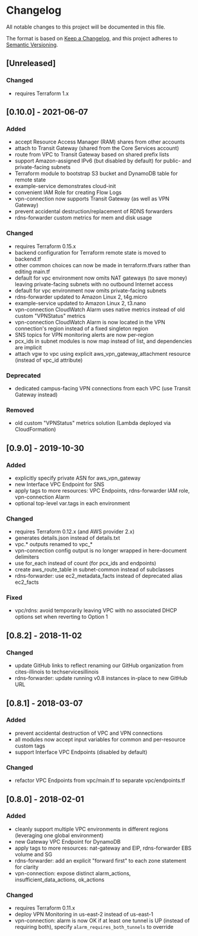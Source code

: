 # Changelog

All notable changes to this project will be documented in this file.

The format is based on [Keep a Changelog](https://keepachangelog.com/en/1.0.0/), and this project adheres to [Semantic Versioning](https://semver.org/spec/v2.0.0.html).

## [Unreleased]

### Changed
- requires Terraform 1.x



## [0.10.0] - 2021-06-07

### Added
- accept Resource Access Manager (RAM) shares from other accounts
- attach to Transit Gateway (shared from the Core Services account)
- route from VPC to Transit Gateway based on shared prefix lists
- support Amazon-assigned IPv6 (but disabled by default) for public- and private-facing subnets
- Terraform module to bootstrap S3 bucket and DynamoDB table for remote state
- example-service demonstrates cloud-init
- convenient IAM Role for creating Flow Logs
- vpn-connection now supports Transit Gateway (as well as VPN Gateway)
- prevent accidental destruction/replacement of RDNS forwarders
- rdns-forwarder custom metrics for mem and disk usage

### Changed
- requires Terraform 0.15.x
- backend configuration for Terraform remote state is moved to backend.tf
- other common choices can now be made in terraform.tfvars rather than editing main.tf
- default for vpc environment now omits NAT gateways (to save money) leaving private-facing subnets with no outbound Internet access
- default for vpc environment now omits private-facing subnets
- rdns-forwarder updated to Amazon Linux 2, t4g.micro
- example-service updated to Amazon Linux 2, t3.nano
- vpn-connection CloudWatch Alarm uses native metrics instead of old custom "VPNStatus" metrics
- vpn-connection CloudWatch Alarm is now located in the VPN connection's region instead of a fixed singleton region
- SNS topics for VPN monitoring alerts are now per-region
- pcx_ids in subnet modules is now map instead of list, and dependencies are implicit
- attach vgw to vpc using explicit aws_vpn_gateway_attachment resource (instead of vpc_id attribute)

### Deprecated
- dedicated campus-facing VPN connections from each VPC (use Transit Gateway instead)

### Removed
- old custom "VPNStatus" metrics solution (Lambda deployed via CloudFormation)



## [0.9.0] - 2019-10-30

### Added
- explicitly specify private ASN for aws_vpn_gateway
- new Interface VPC Endpoint for SNS
- apply tags to more resources: VPC Endpoints, rdns-forwarder IAM role, vpn-connection Alarm
- optional top-level var.tags in each environment

### Changed
- requires Terraform 0.12.x (and AWS provider 2.x)
- generates details.json instead of details.txt
- vpc.* outputs renamed to vpc_*
- vpn-connection config output is no longer wrapped in here-document delimiters
- use for_each instead of count (for pcx_ids and endpoints)
- create aws_route_table in subnet-common instead of subclasses
- rdns-forwarder: use ec2_metadata_facts instead of deprecated alias ec2_facts

### Fixed
- vpc/rdns: avoid temporarily leaving VPC with no associated DHCP options set when reverting to Option 1



## [0.8.2] - 2018-11-02

### Changed
- update GitHub links to reflect renaming our GitHub organization from cites-illinois to techservicesillinois
- rdns-forwarder: update running v0.8 instances in-place to new GitHub URL



## [0.8.1] - 2018-03-07

### Added
- prevent accidental destruction of VPC and VPN connections
- all modules now accept input variables for common and per-resource custom tags
- support Interface VPC Endpoints (disabled by default)

### Changed
- refactor VPC Endpoints from vpc/main.tf to separate vpc/endpoints.tf



## [0.8.0] - 2018-02-01

### Added
- cleanly support multiple VPC environments in different regions (leveraging one global environment)
- new Gateway VPC Endpoint for DynamoDB
- apply tags to more resources: nat-gateway and EIP, rdns-forwarder EBS volume and SG
- rdns-forwarder: add an explicit "forward first" to each zone statement for clarity
- vpn-connection: expose distinct alarm_actions, insufficient_data_actions, ok_actions

### Changed
- requires Terraform 0.11.x
- deploy VPN Monitoring in us-east-2 instead of us-east-1
- vpn-connection: alarm is now OK if at least one tunnel is UP (instead of requiring both), specify `alarm_requires_both_tunnels` to override
